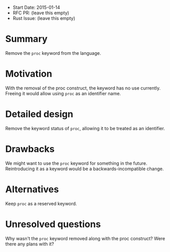 - Start Date: 2015-01-14
- RFC PR: (leave this empty)
- Rust Issue: (leave this empty)

# Summary

Remove the `proc` keyword from the language.

# Motivation

With the removal of the proc construct, the keyword has no use currently.
Freeing it would allow using `proc` as an identifier name.

# Detailed design

Remove the keyword status of `proc`, allowing it to be treated as an
identifier.

# Drawbacks

We might want to use the `proc` keyword for something in the future.
Reintroducing it as a keyword would be a backwards-incompatible change.

# Alternatives

Keep `proc` as a reserved keyword.

# Unresolved questions

Why wasn't the `proc` keyword removed along with the proc construct?
Were there any plans with it?
